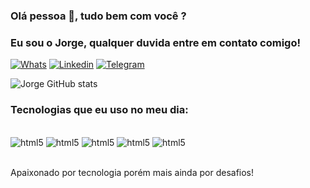 ### Olá pessoa 👋, tudo bem com você ?

### Eu sou o Jorge, qualquer duvida entre em contato comigo!
[![Whats](https://img.shields.io/badge/WhatsApp-25D366?style=for-the-badge&logo=whatsapp&logoColor=white)](https://wa.me/+558499341362)
[![Linkedin](https://img.shields.io/badge/LinkedIn-0077B5?style=for-the-badge&logo=linkedin&logoColor=white)](https://www.linkedin.com/in/jorge-oliveira0/)
[![Telegram](https://img.shields.io/badge/Telegram-2CA5E0?style=for-the-badge&logo=telegram&logoColor=white)](https://t.me/JorgeOliveira01)

![Jorge GitHub stats](https://github-readme-stats.vercel.app/api?username=jorge0987&show_icons=true&theme=radical)

### Tecnologias que eu uso no meu dia:

<div style="display: inline-block"><br/>
    <img aling="center" alt="html5" src="https://img.shields.io/badge/HTML5-E34F26?style=for-the-badge&logo=html5&logoColor=white"> 
    <img aling="center" alt="html5" src="https://img.shields.io/badge/JavaScript-F7DF1E?style=for-the-badge&logo=javascript&logoColor=black"> 
    <img aling="center" alt="html5" src="https://img.shields.io/badge/TypeScript-007ACC?style=for-the-badge&logo=typescript&logoColor=white">
    <img aling="center" alt="html5" src="https://img.shields.io/badge/CSS3-1572B6?style=for-the-badge&logo=css3&logoColor=white"> 
    <img aling="center" alt="html5" src="https://img.shields.io/badge/React-20232A?style=for-the-badge&logo=react&logoColor=61DAFB">
</div><br/>
<br/>

Apaixonado por tecnologia porém mais ainda por desafios!
